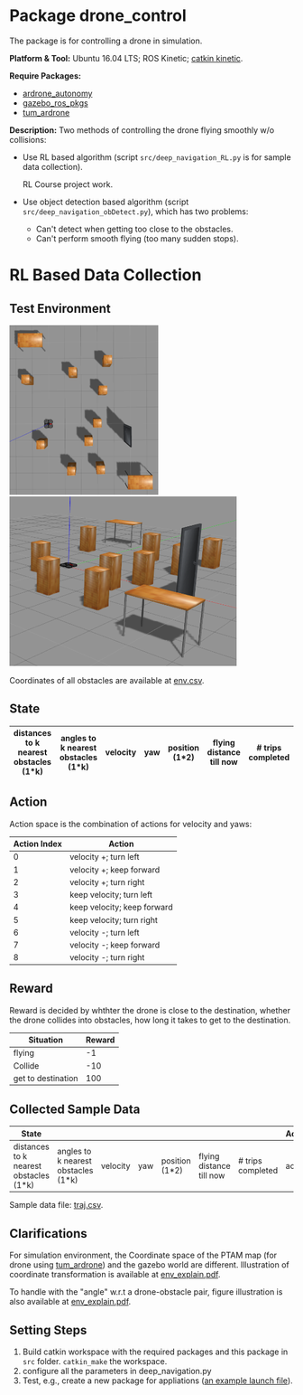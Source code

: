 # Package drone_control
The package is for controlling a drone in simulation. 

**Platform & Tool:** Ubuntu 16.04 LTS; ROS Kinetic; [catkin kinetic](http://wiki.ros.org/catkin).

**Require Packages:**

* [ardrone_autonomy](https://github.com/AutonomyLab/ardrone_autonomy)
* [gazebo_ros_pkgs](https://github.com/ros-simulation/gazebo_ros_pkgs/tree/hydro-devel)
* [tum_ardrone](https://github.com/tum-vision/tum_ardrone)

**Description:** Two methods of controlling the drone flying smoothly w/o collisions:

* Use RL based algorithm (script `src/deep_navigation_RL.py` is for sample data collection).

    RL Course project work.

* Use object detection based algorithm (script `src/deep_navigation_obDetect.py`), which has two problems:
   
   * Can't detect when getting too close to the obstacles.
   * Can't perform smooth flying (too many sudden stops).




# RL Based Data Collection
## Test Environment
<img src="./assets/env1.png" height = "300" /><img src="./assets/env2.png" height = "300" />

Coordinates of all obstacles are available at [env.csv](./src/env.csv).
## State
| distances to k nearest obstacles (1*k) | angles to k nearest obstacles (1*k) | velocity | yaw | position (1*2) | flying distance till now | \# trips completed |
|--------------------------------------------------------|---------------------------------------------------|----------|-----|------------------------------|--------------------------|--------------------|
## Action
Action space is the combination of actions for velocity and yaws:

| Action Index | Action                      |
|--------------|-----------------------------|
| 0            | velocity +; turn left       |
| 1            | velocity +; keep forward    |
| 2            | velocity +; turn right      |
| 3            | keep velocity; turn left    |
| 4            | keep velocity; keep forward |
| 5            | keep velocity; turn right   |
| 6            | velocity -; turn left       |
| 7            | velocity -; keep forward    |
| 8            | velocity -; turn right      |
## Reward
Reward is decided by whthter the drone is close to the destination, whether the drone collides into obstacles, how long it takes to get to the destination.

| Situation          | Reward |
|--------------------|--------|
| flying             | -1     |
| Collide            | -10    |
| get to destination | 100    |
## Collected Sample Data
| State                                                  |                                                   |          |     |                              |                          |                    | Action | Reward  |
|--------------------------------------------------------|---------------------------------------------------|----------|-----|------------------------------|--------------------------|--------------------|--------|---------|
| distances to k nearest obstacles (1*k) | angles to k nearest obstacles (1*k) | velocity | yaw | position (1*2) | flying distance till now | \# trips completed | ac     | R_{t+1} |

Sample data file: [traj.csv](./assets/traj.csv).

## Clarifications
For simulation environment, the Coordinate space of the PTAM map (for drone using [tum_ardrone](https://github.com/tum-vision/tum_ardrone)) and the gazebo world are different. Illustration of coordinate transformation is available at [env_explain.pdf](./assets/env_explain.pdf).

To handle with the "angle" w.r.t a drone-obstacle pair, figure illustration is also available at [env_explain.pdf](./assets/env_explain.pdf).

## Setting Steps
1. Build catkin workspace with the required packages and this package in `src` folder. `catkin_make` the workspace.
2. configure all the parameters in deep_navigation.py
3. Test, e.g., create a new package for appliations ([an example launch file](./assets/RL_col_data_sim.launch)).